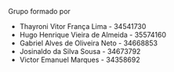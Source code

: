 Grupo formado por
- Thayroni Vitor França Lima - 34541730
- Hugo Henrique Vieira de Almeida - 35574160
- Gabriel Alves de Oliveira Neto - 34668853
- Josinaldo da Silva Sousa - 34673792
- Victor Emanuel Marques - 34358692
